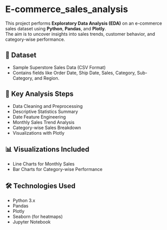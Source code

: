 # E-commerce_sales_analysis

This project performs **Exploratory Data Analysis (EDA)** on an e-commerce sales dataset using **Python**, **Pandas**, and **Plotly**.  
The aim is to uncover insights into sales trends, customer behavior, and category-wise performance.

## 📂 Dataset
- Sample Superstore Sales Data (CSV Format)
- Contains fields like Order Date, Ship Date, Sales, Category, Sub-Category, and Region.

## 📝 Key Analysis Steps
- Data Cleaning and Preprocessing
- Descriptive Statistics Summary
- Date Feature Engineering
- Monthly Sales Trend Analysis
- Category-wise Sales Breakdown
- Visualizations with Plotly

## 📊 Visualizations Included
- Line Charts for Monthly Sales
- Bar Charts for Category-wise Performance

## 🛠️ Technologies Used
- Python 3.x
- Pandas
- Plotly
- Seaborn (for heatmaps)
- Jupyter Notebook

